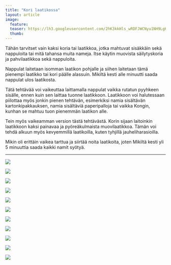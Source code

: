 ```yaml
---
title: "Kori laatikossa"
layout: article
image:
  feature:
  teaser: https://lh3.googleusercontent.com/2hK3kkHls_wRDFJWCNyu1NH9LgK53KLxx3yU0sj0qtE=w245
  thumb:
---
```


Tähän tarvitset vain kaksi koria tai laatikkoa, jotka mahtuvat sisäkkäin sekä nappuloita tai mitä tahansa muita nameja. Itse käytin muovista säilytyskoria ja pahvilaatikkoa sekä nappuloita.

Nappulat laitetaan isomman laatikon pohjalle ja siihen laitetaan tämä pienempi laatikko tai kori päälle alassuin. Mikiltä kesti alle minuutti saada nappulat ulos laatikosta.

Tätä tehtävää voi vaikeuttaa laittamalla nappulat vaikka rutatun pyyhkeen sisälle, ennen kuin sen laittaa tuonne laatikkoon. Laatikkoon voi halutessaan piilottaa myös jonkin pienen tehtävän, esimerkiksi namia sisältävän kartonkipakkauksen, namia sisältäviä paperipalloja tai vaikka Kongin, kunhan se mahtuu tuon pienemmän laatikon alle.

Tein myös vaikeamman version tästä tehtävästä. Korin sijaan laitoinkin laatikkoon kaksi painavaa ja pyöreäkulmaista muovilaatikkoa. Tämän voi tehdä alkuun myös kevyemmillä laatikoilla, kuten tyhjillä jauheliharasioilla.

Mikin oli erittäin vaikea tarttua ja siirtää noita laatikoita, joten Mikiltä kesti yli 5 minuuttia saada kaikki namit syötyä.

---

[![](https://lh3.googleusercontent.com/0N8O-Z6seArIsGfTUyQWdGgFNet95Hiyb-7pcqIacbM=w800)](https://lh3.googleusercontent.com/0N8O-Z6seArIsGfTUyQWdGgFNet95Hiyb-7pcqIacbM=s0)

[![](https://lh3.googleusercontent.com/yVNpuQhRHndAdeH_uhEk4JnM76ubGD59iMLrtQhCI2w=w800)](https://lh3.googleusercontent.com/yVNpuQhRHndAdeH_uhEk4JnM76ubGD59iMLrtQhCI2w=s0)

[![](https://lh3.googleusercontent.com/MTG01dc7tmUcYaMcUmvbxRaKRuia9-K5ABzJy_iYiDE=w800)](https://lh3.googleusercontent.com/MTG01dc7tmUcYaMcUmvbxRaKRuia9-K5ABzJy_iYiDE=s0)

[![](https://lh3.googleusercontent.com/syv0qsBnGk1BKtkGMaXX-Nkmuaf8ypmfzThlvAa40qo=w800)](https://lh3.googleusercontent.com/syv0qsBnGk1BKtkGMaXX-Nkmuaf8ypmfzThlvAa40qo=s0)

[![](https://lh3.googleusercontent.com/x2uaIMxaDExVUuasS6IyzMqaGHBBvVnJrviACqwg9eE=w800)](https://lh3.googleusercontent.com/x2uaIMxaDExVUuasS6IyzMqaGHBBvVnJrviACqwg9eE=s0)

[![](https://lh3.googleusercontent.com/LI28LFtJck12kcr3VuVGcm26ewiosqeS7M3qmtxeEBM=w800)](https://lh3.googleusercontent.com/LI28LFtJck12kcr3VuVGcm26ewiosqeS7M3qmtxeEBM=s0)

[![](https://lh3.googleusercontent.com/FQZcl2ktqMvQR6rhRrQe0vmOB4LSfm9iuNwa5LiVxTM=w800)](https://lh3.googleusercontent.com/FQZcl2ktqMvQR6rhRrQe0vmOB4LSfm9iuNwa5LiVxTM=s0)

[![](https://lh3.googleusercontent.com/xFLzknCQJn2rIzz77zKzKss_UK2YuMn7YcAshKGqWkXBzWpp3ofOfG1G70BR3-sw2HJrGapUPZsvgc-1LVoyMtuMvTy9hXDG0u1K40d0LyKPlgM0QhWaf1QS7mOdWtyahmp2wQTOiYDEGJCszd-rNbzWBF_mDq8FdBB-rgxyVnDEcEAr0wJvc4BymCnOK7UOkN4WcQ5toTlcxF1XgiOG4_OGrjdvna-qPLMd7wFfTBozGzet-3GbAQ7HYQCQy_KziWq89leA26dDQXxdj9RSF6mGLd1cOHf4Q-JTBRl6JQ_aNMBqJ85sO-cfFaOM-Q9rK0EipuTvYO8GKUWF7c_o-mMunzWVujt-5mxT7y7HjVBdSRIJoxE_k2ipFb6iPR13lnOagmD-QDjRPp6KP7F275T7WPDVVdW0KPLwYmneBwgGQuQkwfjwniptiXD56AA7chtySu_9qlL1DqYDP0z4yvJ1FkRz1qUCoSWDDeokZZ2L-UBYxhoCXIuhUPDY6yJ2I59byR5MCYCpSXsrll9y8Q4xhMBlu_CZLBIfGthYigU=w800)](https://lh3.googleusercontent.com/xFLzknCQJn2rIzz77zKzKss_UK2YuMn7YcAshKGqWkXBzWpp3ofOfG1G70BR3-sw2HJrGapUPZsvgc-1LVoyMtuMvTy9hXDG0u1K40d0LyKPlgM0QhWaf1QS7mOdWtyahmp2wQTOiYDEGJCszd-rNbzWBF_mDq8FdBB-rgxyVnDEcEAr0wJvc4BymCnOK7UOkN4WcQ5toTlcxF1XgiOG4_OGrjdvna-qPLMd7wFfTBozGzet-3GbAQ7HYQCQy_KziWq89leA26dDQXxdj9RSF6mGLd1cOHf4Q-JTBRl6JQ_aNMBqJ85sO-cfFaOM-Q9rK0EipuTvYO8GKUWF7c_o-mMunzWVujt-5mxT7y7HjVBdSRIJoxE_k2ipFb6iPR13lnOagmD-QDjRPp6KP7F275T7WPDVVdW0KPLwYmneBwgGQuQkwfjwniptiXD56AA7chtySu_9qlL1DqYDP0z4yvJ1FkRz1qUCoSWDDeokZZ2L-UBYxhoCXIuhUPDY6yJ2I59byR5MCYCpSXsrll9y8Q4xhMBlu_CZLBIfGthYigU=s0)

[![](https://lh3.googleusercontent.com/Xc1RKlps1aFd_G2DGqf2lEhXhHClJLVa3N-ikmCwtjnkwxHWVT8TwQiU7Pe-51bwj5dnOoEFdTdgHlpg7nYBG49uReHsroeEZdeeHNVXEwYwaqwzZ8saPvPsqOq0odv0uMW46AtwXA4N7j8ZKL1U8lO9aisy5e4_BSy7pM0m7biFmzC2m9C375jBMTbsa0fgAt0EmkpEEf1y4ytLlqn5ucFF8P-ShgoxWwBtKgny-aDDT5QkhkrrX5Bd0EVM5PebI7SVTcV0I2odrHEQ7Lw1HKfi1IOt80-YkFlSckwGn0V8dXf4-rX22McRGlHlXXc1DwuKj2Rh3eY40KgMp8Iz3pNTzrvg3oiWqAD_K-MEUbuisNwLvb4ammmdkMzEVAO30Ts1x3z-jXt_PnfHQAmz-3j3eOzkMSyfzSY-KZcKtuE32Z3XjFN55PjA_8q_XMnO3ZoFziFsO4CVKTFd8C2i8pMdnu_QIKOzLEelo_w7NL5-GVD0EXXwvdq-6Fli678BCqWlfj_d-_43hdlXvbmeIExyUJEPKsoRjbZNjFryC0s=w800)](https://lh3.googleusercontent.com/Xc1RKlps1aFd_G2DGqf2lEhXhHClJLVa3N-ikmCwtjnkwxHWVT8TwQiU7Pe-51bwj5dnOoEFdTdgHlpg7nYBG49uReHsroeEZdeeHNVXEwYwaqwzZ8saPvPsqOq0odv0uMW46AtwXA4N7j8ZKL1U8lO9aisy5e4_BSy7pM0m7biFmzC2m9C375jBMTbsa0fgAt0EmkpEEf1y4ytLlqn5ucFF8P-ShgoxWwBtKgny-aDDT5QkhkrrX5Bd0EVM5PebI7SVTcV0I2odrHEQ7Lw1HKfi1IOt80-YkFlSckwGn0V8dXf4-rX22McRGlHlXXc1DwuKj2Rh3eY40KgMp8Iz3pNTzrvg3oiWqAD_K-MEUbuisNwLvb4ammmdkMzEVAO30Ts1x3z-jXt_PnfHQAmz-3j3eOzkMSyfzSY-KZcKtuE32Z3XjFN55PjA_8q_XMnO3ZoFziFsO4CVKTFd8C2i8pMdnu_QIKOzLEelo_w7NL5-GVD0EXXwvdq-6Fli678BCqWlfj_d-_43hdlXvbmeIExyUJEPKsoRjbZNjFryC0s=s0)

[![](https://lh3.googleusercontent.com/HdPUMw9V4JC9yUHgBbSAdO4OzBgtyoFEGeHs-jHrCV_gUP56q9tVdXWQehEO_19zDvNFQv1gyL6W_0znBjwd4z3Iz-zy3io_7echoXzEWLEKSpOg6udSvS9g4uF4_0AmjRT07tom84qcROgQcQlWO7ZK6pRUyaxqvJuVUNCLjJzy6I4ugIWWcwq3JGkQQADg7OQlF-gVtPzDpPezB0vPaHKIcZoCLk0AeZ4R85t2wvdskE972iLVMUZ42R90jxU-D-L-mGUnWsKXRhzoJ4_8QltJ7ozhE2fr0kD3XblVTqcVJDormUgnkidIAxchxzImSY-Y_d0j1P0rvJNtSiKmZNK1NL2oVALjNG-Pc_p6pk44V4CvXq2M8RUgiTLqFRQjVmmf8pdi0tEYZjb13-psqXxMue63t7h0wK5_tn75HBLPwe2GsEroOTp43TuLlIIA_g4K1RXWX_sbusz5dlbclBYmpIN8pP3WSbNEBRVF0kAr8NlU0gfQ7wTgqr3EufaHlh2UZV1CwaV0e_zpRNhS--ho2WjEUo7lKCv4UbJBCH0=w800)](https://lh3.googleusercontent.com/HdPUMw9V4JC9yUHgBbSAdO4OzBgtyoFEGeHs-jHrCV_gUP56q9tVdXWQehEO_19zDvNFQv1gyL6W_0znBjwd4z3Iz-zy3io_7echoXzEWLEKSpOg6udSvS9g4uF4_0AmjRT07tom84qcROgQcQlWO7ZK6pRUyaxqvJuVUNCLjJzy6I4ugIWWcwq3JGkQQADg7OQlF-gVtPzDpPezB0vPaHKIcZoCLk0AeZ4R85t2wvdskE972iLVMUZ42R90jxU-D-L-mGUnWsKXRhzoJ4_8QltJ7ozhE2fr0kD3XblVTqcVJDormUgnkidIAxchxzImSY-Y_d0j1P0rvJNtSiKmZNK1NL2oVALjNG-Pc_p6pk44V4CvXq2M8RUgiTLqFRQjVmmf8pdi0tEYZjb13-psqXxMue63t7h0wK5_tn75HBLPwe2GsEroOTp43TuLlIIA_g4K1RXWX_sbusz5dlbclBYmpIN8pP3WSbNEBRVF0kAr8NlU0gfQ7wTgqr3EufaHlh2UZV1CwaV0e_zpRNhS--ho2WjEUo7lKCv4UbJBCH0=s0)

[![](https://lh3.googleusercontent.com/Ht7Wq9oZ1ANv_5-t-u8_HcmzraKRueGI1Z6K7xo7f7XSvi7tIm5Z6x2nNzN7x6diBNVKfc5TnFbDkbXph2c32IHh4fDBGen6GquCZQ17FJOywQPirNiNEBk_4Krm0Ifd8LT2xX8SBMhWqK0Durph3KnhbZGbb8Q7Cdzl4nWGqWd29dgMCX6ucAEFQy6FFeCNElS-6jcbR3pcJ8nIgFEAV6XRr5VXY4ThoYlUeifefbFtJbWI3nPKbJr1npSJyD9rlBcxAfMgNoTpQuKQNVJScwIPlCc_8UOGmwDt04dVVZVIwBqvFUqlmraWSbRGwtxfBCG0REgYWpX1FpbhfV2foBB-_9Vd_KA0D5iy0wbB-jVN9Sdm_ioj404hSYQ53kzkxNFD43jm533QCmj1Kh2cmrGKv15rWII4ZKzDuH-aOLqYll3L5XCer3GjJb6HeJvMHsE8ZboH6Ef7mZHVG3LvzKe1QHbIVFE26J-2vJD4ZOnD7rdcQjExI58pSQLJcyo705glq_6uf2Wj0l0gOCN9ttUhv-Uz6wLqwBSXqa0XUXQ=w800)](https://lh3.googleusercontent.com/Ht7Wq9oZ1ANv_5-t-u8_HcmzraKRueGI1Z6K7xo7f7XSvi7tIm5Z6x2nNzN7x6diBNVKfc5TnFbDkbXph2c32IHh4fDBGen6GquCZQ17FJOywQPirNiNEBk_4Krm0Ifd8LT2xX8SBMhWqK0Durph3KnhbZGbb8Q7Cdzl4nWGqWd29dgMCX6ucAEFQy6FFeCNElS-6jcbR3pcJ8nIgFEAV6XRr5VXY4ThoYlUeifefbFtJbWI3nPKbJr1npSJyD9rlBcxAfMgNoTpQuKQNVJScwIPlCc_8UOGmwDt04dVVZVIwBqvFUqlmraWSbRGwtxfBCG0REgYWpX1FpbhfV2foBB-_9Vd_KA0D5iy0wbB-jVN9Sdm_ioj404hSYQ53kzkxNFD43jm533QCmj1Kh2cmrGKv15rWII4ZKzDuH-aOLqYll3L5XCer3GjJb6HeJvMHsE8ZboH6Ef7mZHVG3LvzKe1QHbIVFE26J-2vJD4ZOnD7rdcQjExI58pSQLJcyo705glq_6uf2Wj0l0gOCN9ttUhv-Uz6wLqwBSXqa0XUXQ=s0)
